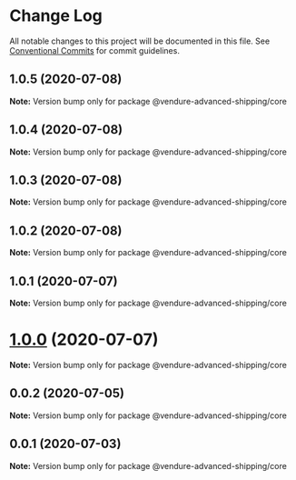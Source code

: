 # Change Log

All notable changes to this project will be documented in this file.
See [Conventional Commits](https://conventionalcommits.org) for commit guidelines.

## 1.0.5 (2020-07-08)

**Note:** Version bump only for package @vendure-advanced-shipping/core





## 1.0.4 (2020-07-08)

**Note:** Version bump only for package @vendure-advanced-shipping/core





## 1.0.3 (2020-07-08)

**Note:** Version bump only for package @vendure-advanced-shipping/core





## 1.0.2 (2020-07-08)

**Note:** Version bump only for package @vendure-advanced-shipping/core





## 1.0.1 (2020-07-07)

**Note:** Version bump only for package @vendure-advanced-shipping/core





# [1.0.0](https://github.com/jonyw4/vendure-advanced-shipping/compare/v0.0.2...v1.0.0) (2020-07-07)

**Note:** Version bump only for package @vendure-advanced-shipping/core





## 0.0.2 (2020-07-05)

**Note:** Version bump only for package @vendure-advanced-shipping/core





## 0.0.1 (2020-07-03)

**Note:** Version bump only for package @vendure-advanced-shipping/core
